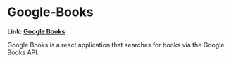 # Google-Books

**Link: [Google Books](https://search-books-react.herokuapp.com/)**

Google Books is a react application that searches for books via the Google Books API. 
